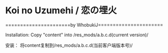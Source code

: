 ﻿# Koi no Uzumehi / 恋の埋火

======================by WhobukiJ======================

Installation: 
Copy "content" into /res_mods/a.b.c.d(current version)/

安装：
将content复制到/res_mods/a.b.c.d(当前客户端版本号)/

